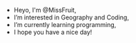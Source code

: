- Heyo, I'm @MissFruit,
- I’m interested in Geography and Coding,
- I’m currently learning programming,
- I hope you have a nice day!
